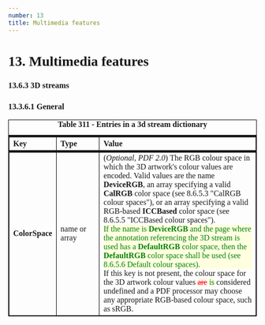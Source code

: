 ```yaml
---
number: 13
title: Multimedia features
---
```


<style>
  .iso32000 {
    font-family: Cambria, Georgia, serif;
  }
  .new-text {
    background-color: lightyellow;
    color: green;
    position: relative;
    display: inline-block;
  }
  .new-tooltiptext {
    font-family: Arial, Helvetica, sans-serif;
    visibility: hidden;
    color: green;
    background-color: lightyellow;
    border-radius: 6px;
    padding: 5px 0;
    text-align: center;
    min-width: 80px;
    border: 3px solid green;
    /* Position the tooltip */
    position: absolute;
    z-index: 1;
    bottom: 100%;
    left: 50%;
    margin-left: -50%;
  }

  .new-text .new-tooltiptext::after {
    content: "";
  }

  .new-text:hover .new-tooltiptext {
    visibility: visible;
    opacity: 1;
  }

  .deleted-text {
    background-color: seashell;
    color: red;
    text-decoration: line-through;
    text-decoration-color: red;
    position: relative;
    display: inline-block;
  }

  .deleted-tooltiptext {
    font-family: Arial, Helvetica, sans-serif;
    visibility: hidden;
    background-color: seashell;
    color: red;
    min-width: 80px;
    text-align: center;
    border-radius: 6px;
    border: 3px solid red;
    padding: 5px 0;
    /* Position the tooltip */
    position: absolute;
    z-index: 1;
    bottom: 100%;
    left: 50%;
    margin-left: -50%;
  }
  .deleted-text .deleted-tooltiptext::after {
    content: "";
  }
  .deleted-text:hover .deleted-tooltiptext {
    visibility: visible;
    opacity: 1;
  }

  table {
    margin-left: auto;
    margin-right: auto;
    border-collapse: collapse;
    border: 1px solid black;
  }
  caption {
    font-weight: bold;
  }
  th {
    text-align: left;
    border-collapse: collapse;
    border: 1px solid black;
    border-top: solid thick;
    border-bottom: solid thick;
  }
  td {
    text-align: left;
    min-width: 50px;
    max-width: 500px;
    border-collapse: collapse;
    border: 1px solid black;
  }
</style>


<div class="iso32000">


# 13. Multimedia features


### 13.6.3 3D streams

### 13.3.6.1 General


<table>
  <caption>Table 311 - Entries in a 3d stream dictionary</caption>
  <tr>
    <th>Key</th>
    <th>Type</th>
    <th>Value</th>
  </tr>
  <tr>
    <td><b>ColorSpace</b></td>
    <td>name or array</td>
    <td>
    (<i>Optional, PDF 2.0</i>) The RGB colour space in which the 3D artwork's colour values are encoded. Valid values are the name
    <b>DeviceRGB</b>, an array specifying a valid <b>CalRGB</b> color space (see 8.6.5.3 "CalRGB colour spaces"), or an array specifying
    a valid RGB-based <b>ICCBased</b> color space (see 8.6.5.5 "ICCBased colour spaces").
    <span class="new-text">If the name is <b>DeviceRGB</b> and the page where the annotation referencing the 3D stream is used has a <b>DefaultRGB</b> color space,
    then the <b>DefaultRGB</b> color space shall be used (see 8.6.5.6 Default colour spaces).<span class="new-tooltiptext">Issue #18</span></span>
    If this key is not present, the colour space for the 3D artwork colour values  <span class="deleted-text">are<span class="deleted-tooltiptext">Issue #18</span></span>
    <span class="new-text">is<span class="new-tooltiptext">Issue #18</span></span> considered undefined and a PDF processor may choose any appropriate
    RGB-based colour space, such as sRGB.
    </td>
  </tr>
</table>

</div>

